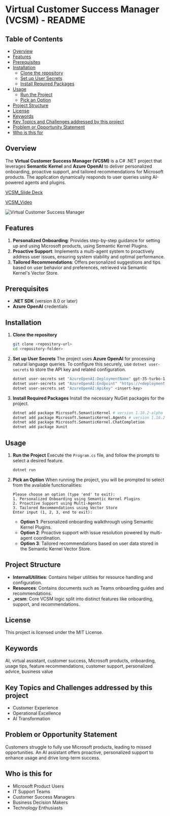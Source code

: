 # Virtual Customer Success Manager (VCSM) - README

## Table of Contents
- [Overview](#overview)
- [Features](#features)
- [Prerequisites](#prerequisites)
- [Installation](#installation)
  - [Clone the repository](#1-clone-the-repository)
  - [Set up User Secrets](#2-set-up-user-secrets)
  - [Install Required Packages](#3-install-required-packages)
- [Usage](#usage)
  - [Run the Project](#1-run-the-project)
  - [Pick an Option](#2-pick-an-option)
- [Project Structure](#project-structure)
- [License](#license)
- [Keywords](#Keywords)
- [Key Topics and Challenges addressed by this project](#Key-Topics-and-Challenges-addressed-by-this-project)
- [Problem or Opportunity Statement](#Problem-or-Opportunity-Statement)
- [Who is this for](#Who-is-this-for)

## Overview
The **Virtual Customer Success Manager (VCSM)** is a C# .NET project that leverages **Semantic Kernel** and **Azure OpenAI** to deliver personalized onboarding, proactive support, and tailored recommendations for Microsoft products. The application dynamically responds to user queries using AI-powered agents and plugins.

[VCSM_Slide Deck](https://github.com/user-attachments/files/17084746/VCSM_Using_SemanticKernel.pdf)

[VCSM_Video](https://youtu.be/5IvVFJR6l1E)

![Virtual Customer Success Manager](https://github.com/user-attachments/assets/73f1fd77-0260-4fa9-8b8e-e3e441256e59)


## Features
1. **Personalized Onboarding**: Provides step-by-step guidance for setting up and using Microsoft products, using Semantic Kernel Plugins.
2. **Proactive Support**: Implements a multi-agent system to proactively address user issues, ensuring system stability and optimal performance.
3. **Tailored Recommendations**: Offers personalized suggestions and tips based on user behavior and preferences, retrieved via Semantic Kernel's Vector Store.

## Prerequisites
- **.NET SDK** (version 8.0 or later)
- **Azure OpenAI** credentials

## Installation
1. **Clone the repository**
    ```bash
    git clone <repository-url>
    cd <repository-folder>
    ```

2. **Set up User Secrets**
    The project uses **Azure OpenAI** for processing natural language queries. To configure this securely, use `dotnet user-secrets` to store the API key and related configuration.

    ```bash
    dotnet user-secrets set "AzureOpenAI:DeploymentName" gpt-35-turbo-16k
    dotnet user-secrets set "AzureOpenAI:Endpoint" "https://<deployment-name>.openai.azure.com/"
    dotnet user-secrets set "AzureOpenAI:ApiKey" <insert-key>
    ```

3. **Install Required Packages**
    Install the necessary NuGet packages for the project.

    ```bash
    dotnet add package Microsoft.SemanticKernel # version 1.18.2-alpha
    dotnet add package Microsoft.SemanticKernel.Agents # version 1.18.2-alpha
    dotnet add package Microsoft.SemanticKernel.ChatCompletion
    dotnet add package Xunit
    ```

## Usage

1. **Run the Project**
    Execute the `Program.cs` file, and follow the prompts to select a desired feature.
    
    ```bash
    dotnet run
    ```

2. **Pick an Option**
    When running the project, you will be prompted to select from the available functionalities:

    ```text
    Please choose an option (type 'end' to exit):
    1. Personalized Onboarding using Semantic Kernel Plugins
    2. Proactive Support using Multi-Agents
    3. Tailored Recommendations using Vector Store
    Enter input (1, 2, 3, end to exit):
    ```

    - **Option 1**: Personalized onboarding walkthrough using Semantic Kernel Plugins.
    - **Option 2**: Proactive support with issue resolution powered by multi-agent coordination.
    - **Option 3**: Tailored recommendations based on user data stored in the Semantic Kernel Vector Store.

## Project Structure
- **InternalUtilities**: Contains helper utilities for resource handling and configuration.
- **Resources**: Contains documents such as Teams onboarding guides and recommendations.
- **_vcsm**: Core VCSM logic split into distinct features like onboarding, support, and recommendations.

## License
This project is licensed under the MIT License.

## Keywords
AI, virtual assistant, customer success, Microsoft products, onboarding, usage tips, feature recommendations, customer support, personalized advice, business value

## Key Topics and Challenges addressed by this project
- Customer Experience
- Operational Excellence
- AI Transformation

## Problem or Opportunity Statement
Customers struggle to fully use Microsoft products, leading to missed opportunities. An AI assistant offers proactive, personalized support to enhance usage and drive long-term success.

## Who is this for
- Microsoft Product Users
- IT Support Teams
- Customer Success Managers
- Business Decision Makers
- Technology Enthusiasts
